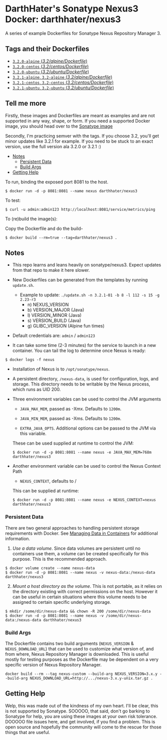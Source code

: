 # DarthHater's Sonatype Nexus3 Docker: darthhater/nexus3

A series of example Dockerfiles for Sonatype Nexus Repository Manager 3.

## Tags and their Dockerfiles

- [`3.2.0-alpine` (*3.2/alpine/Dockerfile*)](https://github.com/DarthHater/docker-nexus3/blob/master/3.2/alpine/Dockerfile)
- [`3.2.0-centos` (*3.2/centos/Dockerfile*)](https://github.com/DarthHater/docker-nexus3/blob/master/3.2/centos/Dockerfile)
- [`3.2.0-ubuntu` (*3.2/ubuntu/Dockerfile*)](https://github.com/DarthHater/docker-nexus3/blob/master/3.2/ubuntu/Dockerfile)
- [`3.2.1-alpine`, `3.2-alpine` (*3.2/alpine/Dockerfile*)](https://github.com/DarthHater/docker-nexus3/blob/master/3.2.1/alpine/Dockerfile)
- [`3.2.1-centos`, `3.2-centos` (*3.2/centos/Dockerfile*)](https://github.com/DarthHater/docker-nexus3/blob/master/3.2.1/centos/Dockerfile)
- [`3.2.1-ubuntu`, `3.2-ubuntu` (*3.2/ubuntu/Dockerfile*)](https://github.com/DarthHater/docker-nexus3/blob/master/3.2.1/ubuntu/Dockerfile)

## Tell me more

Firstly, these images and Dockerfiles are meant as examples and are not supported in any way, shape, or form. If you need a supported Docker image, you should head over to the [Sonatype image](https://hub.docker.com/r/sonatype/nexus3/)

Secondly, I'm practicing semver with the tags. If you choose 3.2, you'll get minor updates like 3.2.1 for example. If you need to be stuck to an exact version, use the full version ala 3.2.0 or 3.2.1 :)

* [Notes](#notes)
  * [Persistent Data](#persistent-data)
  * [Build Args](#build-args)
* [Getting Help](#getting-help)

To run, binding the exposed port 8081 to the host.

```
$ docker run -d -p 8081:8081 --name nexus darthhater/nexus3
```

To test:

```
$ curl -u admin:admin123 http://localhost:8081/service/metrics/ping
```

To (re)build the image(s):

Copy the Dockerfile and do the build-

```
$ docker build --rm=true --tag=darthhater/nexus3 .
```

## Notes

* This repo learns and leans heavily on sonatype/nexus3. Expect updates from that repo to make it here slower.

* New Dockerfiles can be generated from the templates by running `update.sh`.
    - Example to update: `./update.sh -n 3.2.1-01 -b 8 -l 112 -s 15 -g 2.23-r3`
        - n) NEXUS_VERSION
        - b) VERSION_MAJOR (Java)
        - l) VERSION_MINOR (Java)
        - s) VERSION_BUILD (Java)
        - g) GLIBC_VERSION (Alpine fun times)

* Default credentials are: `admin` / `admin123`

* It can take some time (2-3 minutes) for the service to launch in a
new container.  You can tail the log to determine once Nexus is ready:

```
$ docker logs -f nexus
```

* Installation of Nexus is to `/opt/sonatype/nexus`.  

* A persistent directory, `/nexus-data`, is used for configuration,
logs, and storage. This directory needs to be writable by the Nexus
process, which runs as UID 200.

* Three environment variables can be used to control the JVM arguments

  * `JAVA_MAX_MEM`, passed as -Xmx.  Defaults to `1200m`.

  * `JAVA_MIN_MEM`, passed as -Xms.  Defaults to `1200m`.

  * `EXTRA_JAVA_OPTS`.  Additional options can be passed to the JVM via
  this variable.

  These can be used supplied at runtime to control the JVM:

  ```
  $ docker run -d -p 8081:8081 --name nexus -e JAVA_MAX_MEM=768m darthhater/nexus3
  ```

* Another environment variable can be used to control the Nexus Context Path

  * `NEXUS_CONTEXT`, defaults to /

  This can be supplied at runtime:

  ```
  $ docker run -d -p 8081:8081 --name nexus -e NEXUS_CONTEXT=nexus darthhater/nexus3
  ```

### Persistent Data

There are two general approaches to handling persistent storage requirements
with Docker. See [Managing Data in Containers](https://docs.docker.com/engine/tutorials/dockervolumes/)
for additional information.

  1. *Use a data volume*.  Since data volumes are persistent
  until no containers use them, a volume can be created specifically for
  this purpose.  This is the recommended approach.  

  ```
  $ docker volume create --name nexus-data
  $ docker run -d -p 8081:8081 --name nexus -v nexus-data:/nexus-data darthhater/nexus3
  ```

  2. *Mount a host directory as the volume*.  This is not portable, as it
  relies on the directory existing with correct permissions on the host.
  However it can be useful in certain situations where this volume needs
  to be assigned to certain specific underlying storage.  

  ```
  $ mkdir /some/dir/nexus-data && chown -R 200 /some/dir/nexus-data
  $ docker run -d -p 8081:8081 --name nexus -v /some/dir/nexus-data:/nexus-data darthhater/nexus3
  ```

### Build Args

The Dockerfile contains two build arguments (`NEXUS_VERSION` & `NEXUS_DOWNLOAD_URL`) that can be used to customize what
version of, and from where, Nexus Repository Manager is downloaded. This is useful mostly for testing purposes as the
Dockerfile may be dependent on a very specific version of Nexus Repository Manager.

```
docker build --rm --tag nexus-custom --build-arg NEXUS_VERSION=3.x.y --build-arg NEXUS_DOWNLOAD_URL=http://.../nexus-3.x.y-unix.tar.gz .
```

## Getting Help

Welp, this was made out of the kindness of my own heart. I'll be clear, this is not supported by Sonatype. SOOOOO, that said, don't go barking to Sonatype for help, you are using these images at your own risk tolerance. DOOOOO file issues here, and get involved, if you find a problem. This is open source and hopefully the community will come to the rescue for those things that are useful.